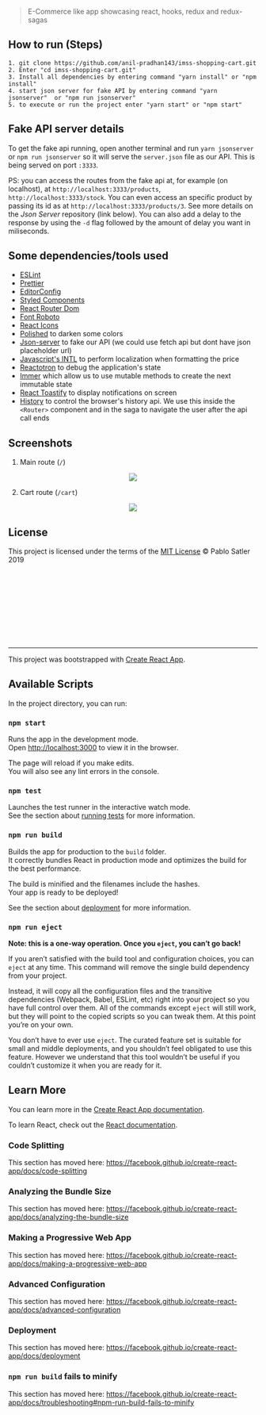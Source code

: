 

> E-Commerce like app showcasing react, hooks, redux and redux-sagas

## How to run (Steps)

```
1. git clone https://github.com/anil-pradhan143/imss-shopping-cart.git
2. Enter "cd imss-shopping-cart.git"
3. Install all dependencies by entering command "yarn install" or "npm install"
4. start json server for fake API by entering command "yarn jsonserver"  or "npm run jsonserver"
5. to execute or run the project enter "yarn start" or "npm start"
```


## Fake API server details
To get the fake api running, open another terminal and run `yarn jsonserver` or  `npm run jsonserver` so it will serve the `server.json` file as our API. This is being served on port `:3333`.

PS: you can access the routes from the fake api at, for example (on localhost), at `http://localhost:3333/products`, `http://localhost:3333/stock`. You can even access an specific product by passing its id as at `http://localhost:3333/products/3`. See more details on the _Json Server_ repository (link below). You can also add a delay to the response by using the `-d` flag followed by the amount of delay you want in miliseconds.




## Some dependencies/tools used

-   [ESLint](https://github.com/eslint/eslint)
-   [Prettier](https://github.com/prettier/prettier)
-   [EditorConfig](https://github.com/editorconfig/editorconfig)
-   [Styled Components](https://github.com/styled-components/styled-components)
-   [React Router Dom](https://reacttraining.com/react-router/web/guides/quick-start)
-   [Font Roboto](https://fonts.google.com/specimen/Roboto?selection.family=Roboto)
-   [React Icons](https://react-icons.netlify.com/#/)
-   [Polished](https://polished.js.org/) to darken some colors
-   [Json-server](https://github.com/typicode/json-server) to fake our API (we could use fetch api but dont have json placeholder url)
-   [Javascript's INTL](https://developer.mozilla.org/en-US/docs/Web/JavaScript/Reference/Global_Objects/Intl) to perform localization when formatting the price
-   [Reactotron](https://github.com/infinitered/reactotron) to debug the application's state
-   [Immer](https://github.com/immerjs/immer) which allow us to use mutable methods to create the next immutable state
-   [React Toastify](https://github.com/fkhadra/react-toastify) to display notifications on screen
-   [History](https://www.npmjs.com/package/history) to control the browser's history api. We use this inside the `<Router>` component and in the saga to navigate the user after the api call ends

## Screenshots

1. Main route (`/`)

<p align="center">
  <!-- <img width="460" height="300" src="./screenshots/main-page.png"> -->
  <img src="./screenshots/imss-shopping-cart-1.png">
</p>

2. Cart route (`/cart`)

<p align="center">
  <!-- <img width="460" height="300" src="./screenshots/main-page.png"> -->
  <img src="./screenshots/imss-shopping-cart-2.png">
</p>

## License

This project is licensed under the terms of the [MIT License](https://opensource.org/licenses/MIT) © Pablo Satler 2019

&emsp;

&emsp;

&emsp;

&emsp;

&emsp;

---

This project was bootstrapped with [Create React App](https://github.com/facebook/create-react-app).

## Available Scripts

In the project directory, you can run:

### `npm start`

Runs the app in the development mode.<br>
Open [http://localhost:3000](http://localhost:3000) to view it in the browser.

The page will reload if you make edits.<br>
You will also see any lint errors in the console.

### `npm test`

Launches the test runner in the interactive watch mode.<br>
See the section about [running tests](https://facebook.github.io/create-react-app/docs/running-tests) for more information.

### `npm run build`

Builds the app for production to the `build` folder.<br>
It correctly bundles React in production mode and optimizes the build for the best performance.

The build is minified and the filenames include the hashes.<br>
Your app is ready to be deployed!

See the section about [deployment](https://facebook.github.io/create-react-app/docs/deployment) for more information.

### `npm run eject`

**Note: this is a one-way operation. Once you `eject`, you can’t go back!**

If you aren’t satisfied with the build tool and configuration choices, you can `eject` at any time. This command will remove the single build dependency from your project.

Instead, it will copy all the configuration files and the transitive dependencies (Webpack, Babel, ESLint, etc) right into your project so you have full control over them. All of the commands except `eject` will still work, but they will point to the copied scripts so you can tweak them. At this point you’re on your own.

You don’t have to ever use `eject`. The curated feature set is suitable for small and middle deployments, and you shouldn’t feel obligated to use this feature. However we understand that this tool wouldn’t be useful if you couldn’t customize it when you are ready for it.

## Learn More

You can learn more in the [Create React App documentation](https://facebook.github.io/create-react-app/docs/getting-started).

To learn React, check out the [React documentation](https://reactjs.org/).

### Code Splitting

This section has moved here: https://facebook.github.io/create-react-app/docs/code-splitting

### Analyzing the Bundle Size

This section has moved here: https://facebook.github.io/create-react-app/docs/analyzing-the-bundle-size

### Making a Progressive Web App

This section has moved here: https://facebook.github.io/create-react-app/docs/making-a-progressive-web-app

### Advanced Configuration

This section has moved here: https://facebook.github.io/create-react-app/docs/advanced-configuration

### Deployment

This section has moved here: https://facebook.github.io/create-react-app/docs/deployment

### `npm run build` fails to minify

This section has moved here: https://facebook.github.io/create-react-app/docs/troubleshooting#npm-run-build-fails-to-minify
